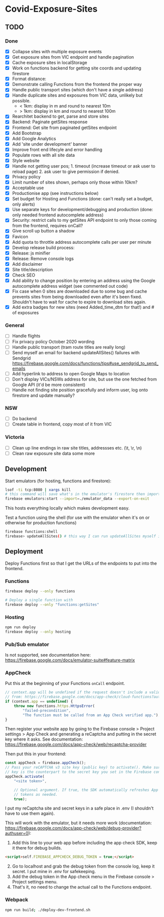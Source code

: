 # Covid-Exposure-Sites

## TODO

### Done

- [x] Collapse sites with multiple exposure events
- [x] Get exposure sites from VIC endpoint and handle pagination
- [x] Cache exposure sites in localStorage
- [x] Work on functions backend for getting site coords and updating firestore
- [x] Format distance:
- [x] Demonstrate calling Functions from the frontend the proper way
- [x] Handle public transport sites (which don't have a single address)
- [x] Handle duplicate sites and exposures from VIC data, unlikely but possible.
  - < 1km: display in m and round to nearest 10m
  - \> 1km: display in km and round to nearest 100m
- [x] Rearchitet backend to get, parse and store sites
- [x] Backend: Paginate getSites response
- [x] Frontend: Get site from paginated getSites endpoint
- [x] Add Bootstrap
- [x] Add Google Analytics
- [x] Add 'site under development' banner
- [x] Improve front end lifecyle and error handling
- [x] Populate rows with all site data
- [x] Style website
- [x] Handle not getting user pos; 1. timeout (increase timeout or ask user to reload page) 2. ask user to give permission if denied.
- [x] Privacy policy
- [x] Limit number of sites shown, perhaps only those within 10km?
- [x] Acceptable use
- [x] Productionise app (see instructions below)
- [x] Set budget for Hosting and Functions (done: can't really set a budget, only alerts)
- [x] Use separate keys for development/debugging and production (done: only needed frontend autocomplete address)
- [x] Security: restrict calls to my getSites API endpoint to only those coming from the frontend, requires onCall?
- [x] Give scroll up button a shadow
- [x] Favicon
- [x] Add quota to throttle address autocomplete calls per user per minute
- [x] Develop release build process:
- [x] Release: js minifier
- [x] Release: Remove console logs
- [x] Add disclaimer
- [x] Site title/description
- [x] Check SEO
- [x] Add ability to change position by entering an address using the Google autocomplete address widget (see commented out code)
- [x] Fix case when 0 sites are downloaded due to some bug and cache prevents sites from being downloaded even after it's been fixed. Shouldn't have to wait for cache to expire to download sites again.
- [x] Add extra badges for new sites (need Added_time_dtm for that!) and # of exposures

### General
- [ ] Handle flights
- [ ] Fix privacy policy October 2020 wording
- [ ] Handle public transport (tram route titles are really long)
- [ ] Send myself an email for backend updateAllSites() failures with Sendgrid https://firebase.google.com/docs/functions/tips#use_sendgrid_to_send_emails
- [ ] Add hyperlink to address to open Google Maps to location
- [ ] Don't display VICs/NSWs address for site, but use the one fetched from Google API (it'd be more consistent)
- [ ] Handle not finding site position gracefully and inform user, log onto firestore and update manually?

### NSW
- [ ] Do backend
- [ ] Create table in frontend, copy most of it from VIC

### Victoria
- [ ] Clean up line endings in raw site titles, addressses etc. (\t, \r, \n)
- [ ] Clean raw exposure site data some more

## Development

Start emulators (for hosting, functions and firestore):

```bash
lsof -ti tcp:8080 | xargs kill
# this command will save what's in the emulator's firestore then import it when it starts again
firebase emulators:start --import=./emulator_data --export-on-exit
```

This hosts everything locally which makes development easy.

Test a function using the shell (for use with the emulator when it's on or otherwise for production functions)

```bash
firebase functions:shell
firebase> updateAllSites() # this way I can run updateAllSites myself in production
```

## Deployment

Deploy Functions first so that I get the URLs of the endpoints to put into the frontend.

### Functions

```bash
firebase deploy --only functions

# Deploy a single function with
firebase deploy --only "functions:getSites"
```

### Hosting

```bash
npm run deploy
firebase deploy --only hosting
```

### Pub/Sub emulator

Is not supported, see documentation here: <https://firebase.google.com/docs/emulator-suite#feature-matrix>

### AppCheck

Put this at the beginning of your Functions ```onCall``` endpoint.

```js
// context.app will be undefined if the request doesn't include a valid app Check token.
// from: https://firebase.google.com/docs/app-check/cloud-functions?authuser=0
if (context.app == undefined) {
    throw new functions.https.HttpsError(
        "failed-precondition",
        "The function must be called from an App Check verified app.");
}
```

Then register your website app by going to the Firebase console > Project settings >
 App Check and generating a reCaptcha and putting in the secret
key where it asks. See documentation: https://firebase.google.com/docs/app-check/web/recaptcha-provider

Then put this in your frontend:

```js
const appCheck = firebase.appCheck();
// Pass your reCAPTCHA v3 site key (public key) to activate(). Make sure this
// key is the counterpart to the secret key you set in the Firebase console.
appCheck.activate(
    "<site token>",

    // Optional argument. If true, the SDK automatically refreshes App Check
    // tokens as needed.
    true);
```

I put my reCaptcha site and secret keys in a safe place in .env (I shouldn't have to use them again).

This will work with the emulator, but it needs more work (documentation: https://firebase.google.com/docs/app-check/web/debug-provider?authuser=0):

1. Add this line to your web app before including the app check SDK, keep it there for debug builds.

  ```html
  <script>self.FIREBASE_APPCHECK_DEBUG_TOKEN = true;</script>
  ```

2. Go to localhost and grab the debug token from the console log, keep it secret. I put mine in .env for safekeeping.
3. Add the debug token in the App check menu in the Firebase console > Project settings menu.
4. That's it, no need to change the actual call to the Functions endpoint.

### Webpack

```bash
npm run build; ./deploy-dev-frontend.sh
```
